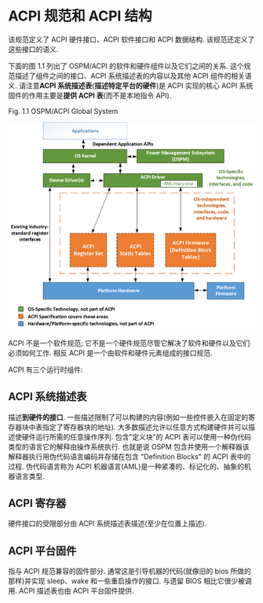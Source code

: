 


# ACPI 规范和 ACPI 结构

该规范定义了 ACPI 硬件接口、ACPI 软件接口和 ACPI 数据结构. 该规范还定义了这些接口的语义.

下面的图 1.1 列出了 OSPM/ACPI 的软件和硬件组件以及它们之间的关系. 这个规范描述了组件之间的接口、ACPI 系统描述表的内容以及其他 ACPI 组件的相关语义. 请注意**ACPI 系统描述表**(**描述特定平台的硬件**)是 ACPI 实现的核心 ACPI 系统固件的作用主要是**提供 ACPI 表**(而不是本地指令 API).

Fig. 1.1 OSPM/ACPI Global System

![2021-09-15-13-27-26.png](./images/2021-09-15-13-27-26.png)

ACPI 不是一个软件规范; 它不是一个硬件规范尽管它解决了软件和硬件以及它们必须如何工作. 相反 ACPI 是一个由软件和硬件元素组成的接口规范.

ACPI 有三个运行时组件:

## ACPI 系统描述表

描述**到硬件的接口**. 一些描述限制了可以构建的内容(例如一些控件嵌入在固定的寄存器块中表指定了寄存器块的地址). 大多数描述允许以任意方式构建硬件并可以描述使硬件运行所需的任意操作序列. 包含"定义块"的 ACPI 表可以使用一种伪代码类型的语言它的解释由操作系统执行. 也就是说 OSPM 包含并使用一个解释器该解释器执行用伪代码语言编码并存储在包含 "Definition Blocks" 的 ACPI 表中的过程. 伪代码语言称为 ACPI 机器语言(AML)是一种紧凑的、标记化的、抽象的机器语言类型.

## ACPI 寄存器

硬件接口的受限部分由 ACPI 系统描述表描述(至少在位置上描述).

## ACPI 平台固件

指与 ACPI 规范兼容的固件部分. 通常这是引导机器的代码(就像旧的 bios 所做的那样)并实现 sleep、wake 和一些重启操作的接口. 与遗留 BIOS 相比它很少被调用. ACPI 描述表也由 ACPI 平台固件提供.



